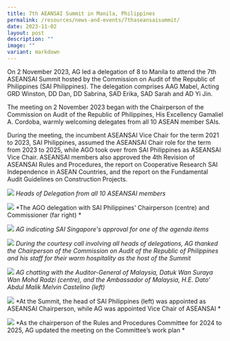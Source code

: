 ```yaml
---
title: 7th AEANSAI Summit in Manila, Philippines
permalink: /resources/news-and-events/7thaseansaisummit/
date: 2023-11-02
layout: post
description: ""
image: ""
variant: markdown
---
```

On 2 November 2023, AG led a delegation of 8 to Manila to attend the 7th ASEANSAI Summit hosted by the Commission on Audit of the Republic of Philippines (SAI Philippines). The delegation comprises AAG Mabel, Acting GRD Winston, DD Dan, DD Sabrina, SAD Erika, SAD Sarah and AD Yi Jin. 

The meeting on 2 November 2023 began with the Chairperson of the Commission on Audit of the Republic of Philippines, His Excellency Gamaliel A. Cordoba, warmly welcoming delegates from all 10 ASEAN member SAIs.

During the meeting, the incumbent ASEANSAI Vice Chair for the term 2021 to 2023, SAI Philippines, assumed the ASEANSAI Chair role for the term from 2023 to 2025, while AGO took over from SAI Philippines as ASEANSAI Vice Chair. ASEANSAI members also approved the 4th Revision of ASEANSAI Rules and Procedures, the report on Cooperative Research SAI Independence in ASEAN Countries, and the report on the Fundamental Audit Guidelines on Construction Projects. 

![](/images/News%20&%20Events%20Photos/2023/7thaseansai-1.jpg)
*Heads of Delegation from all 10 ASEANSAI members*

![](/images/News%20&%20Events%20Photos/2023/7thaseansai-2.jpg)
*The AGO delegation with SAI Philippines' Chairperson (centre) and Commissioner (far right) *

![](/images/News%20&%20Events%20Photos/2023/7thaseansai-3.jpg)
*AG indicating SAI Singapore's approval for one of the agenda items*

![](/images/News%20&%20Events%20Photos/2023/7thaseansai-4.jpg)
*During the courtesy call involving all heads of delegations, AG thanked the Chairperson of the Commission on Audit of the Republic of Philippines and his staff for their warm hospitality as the host of the Summit*

![](/images/News%20&%20Events%20Photos/2023/7thaseansai-5.jpg)
*AG chatting with the Auditor-General of Malaysia, Datuk Wan Suraya Wan Mohd Radzi (centre), and the Ambassador of Malaysia, H.E. Dato’ Abdul Malik Melvin Castelino (left)*

![](/images/News%20&%20Events%20Photos/2023/7thaseansai-6.jpg)
*At the Summit, the head of SAI Philippines (left) was appointed as ASEANSAI Chairperson, while AG was appointed Vice Chair of ASEANSAI *

![](/images/News%20&%20Events%20Photos/2023/7thaseansai-7.jpg)
*As the chairperson of the Rules and Procedures Committee for 2024 to 2025, AG updated the meeting on the Committee’s work plan *